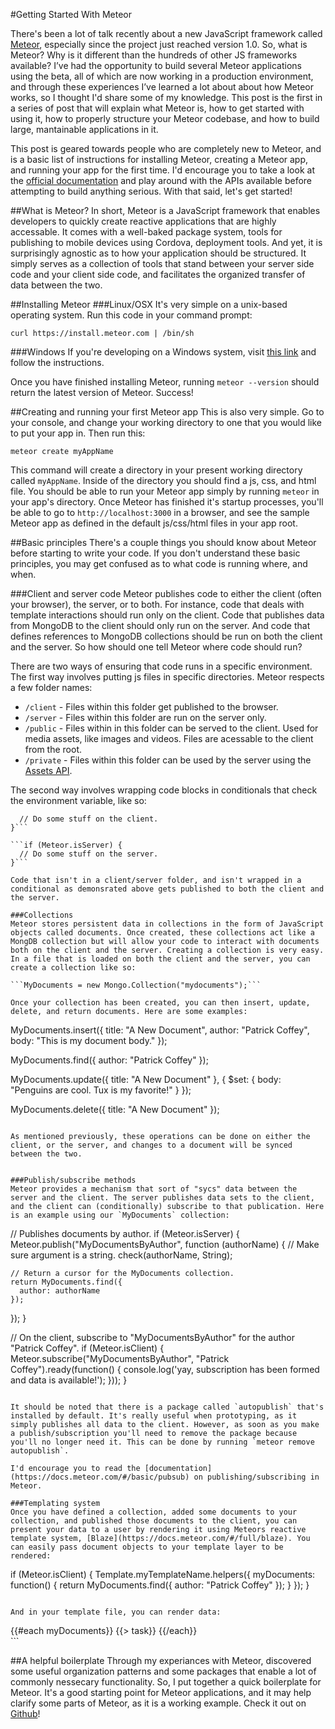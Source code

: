 #Getting Started With Meteor

There's been a lot of talk recently about a new JavaScript framework called [Meteor](http://meteor.com), especially since the project just reached version 1.0. So, what is Meteor? Why is it different than the hundreds of other JS frameworks available? I’ve had the opportunity to build several Meteor applications using the beta, all of which are now working in a production environment, and through these experiences I’ve learned a lot about about how Meteor works, so I thought I'd share some of my knowledge. This post is the first in a series of post that will explain what Meteor is, how to get started with using it, how to properly structure your Meteor codebase, and how to build large, mantainable applications in it. 

This post is geared towards people who are completely new to Meteor, and is a basic list of instructions for installing Meteor, creating a Meteor app, and running your app for the first time. I'd encourage you to take a look at the [official documentation](docs.meteor.com) and play around with the APIs available before attempting to build anything serious. With that said, let's get started!

##What is Meteor?
In short, Meteor is a JavaScript framework that enables developers to quickly create reactive applications that are highly accessable. It comes with a well-baked package system, tools for publishing to mobile devices using Cordova, deployment tools. And yet, it is surprisingly agnostic as to how your application should be structured. It simply serves as a collection of tools that stand between your server side code and your client side code, and facilitates the organized transfer of data between the two.

##Installing Meteor
###Linux/OSX
It's very simple on a unix-based operating system. Run this code in your command prompt:

```curl https://install.meteor.com | /bin/sh```

###Windows
If you're developing on a Windows system, visit [this link](http://win.meteor.com) and follow the instructions.


Once you have finished installing Meteor, running `meteor --version` should return the latest version of Meteor. Success!


##Creating and running your first Meteor app
This is also very simple. Go to your console, and change your working directory to one that you would like to put your app in. Then run this:

```meteor create myAppName```

This command will create a directory in your present working directory called `myAppName`. Inside of the directory you should find a js, css, and html file. You should be able to run your Meteor app simply by running `meteor` in your app's directory. Once Meteor has finished it's startup processes, you'll be able to go to `http://localhost:3000` in a browser, and see the sample Meteor app as defined in the default js/css/html files in your app root.

##Basic principles
There's a couple things you should know about Meteor before starting to write your code. If you don't understand these basic principles, you may get confused as to what code is running where, and when.

###Client and server code
Meteor publishes code to either the client (often your browser), the server, or to both. For instance, code that deals with template interactions should run only on the client. Code that publishes data from MongoDB to the client should only run on the server. And code that defines references to MongoDB collections should be run on both the client and the server. So how should one tell Meteor where code should run?

There are two ways of ensuring that code runs in a specific environment. The first way involves putting js files in specific directories. Meteor respects a few folder names:

* `/client` - Files within this folder get published to the browser.
* `/server` - Files within this folder are run on the server only.
* `/public` - Files within in this folder can be served to the client. Used for media assets, like images and videos. Files are acessable to the client from the root.
* `/private` - Files within this folder can be used by the server using the [Assets API](https://docs.meteor.com/#assets).

The second way involves wrapping code blocks in conditionals that check the environment variable, like so:

```if (Meteor.isClient) {
  // Do some stuff on the client.
}```

```if (Meteor.isServer) {
  // Do some stuff on the server.
}```

Code that isn't in a client/server folder, and isn't wrapped in a conditional as demonsrated above gets published to both the client and the server.

###Collections
Meteor stores persistent data in collections in the form of JavaScript objects called documents. Once created, these collections act like a MongDB collection but will allow your code to interact with documents both on the client and the server. Creating a collection is very easy. In a file that is loaded on both the client and the server, you can create a collection like so:

```MyDocuments = new Mongo.Collection("mydocuments");```

Once your collection has been created, you can then insert, update, delete, and return documents. Here are some examples:

```
MyDocuments.insert({
  title: "A New Document",
  author: "Patrick Coffey",
  body: "This is my document body."
});

MyDocuments.find({
  author: "Patrick Coffey"
});

MyDocuments.update({
  title: "A New Document"
}, {
  $set: {
    body: "Penguins are cool. Tux is my favorite!"
  }
});

MyDocuments.delete({
  title: "A New Document"
});
```

As mentioned previously, these operations can be done on either the client, or the server, and changes to a document will be synced between the two.


###Publish/subscribe methods
Meteor provides a mechanism that sort of "sycs" data between the server and the client. The server publishes data sets to the client, and the client can (conditionally) subscribe to that publication. Here is an example using our `MyDocuments` collection:

```
// Publishes documents by author.
if (Meteor.isServer) {
  Meteor.publish("MyDocumentsByAuthor", function (authorName) {
    // Make sure argument is a string.
    check(authorName, String);
    
    // Return a cursor for the MyDocuments collection.
    return MyDocuments.find({
      author: authorName
    });
  });
}

// On the client, subscribe to "MyDocumentsByAuthor" for the author "Patrick Coffey".
if (Meteor.isClient) {
  Meteor.subscribe("MyDocumentsByAuthor", "Patrick Coffey").ready(function() {
    console.log('yay, subscription has been formed and data is available!');
  }));
}
```

It should be noted that there is a package called `autopublish` that's installed by default. It's really useful when prototyping, as it simply publishes all data to the client. However, as soon as you make a publish/subscription you'll need to remove the package because you'll no longer need it. This can be done by running `meteor remove autopublish`.

I'd encourage you to read the [documentation](https://docs.meteor.com/#/basic/pubsub) on publishing/subscribing in Meteor.

###Templating system
Once you have defined a collection, added some documents to your collection, and published those documents to the client, you can present your data to a user by rendering it using Meteors reactive template system, [Blaze](https://docs.meteor.com/#/full/blaze). You can easily pass document objects to your template layer to be rendered:

```
if (Meteor.isClient) {
  Template.myTemplateName.helpers({
    myDocuments: function() { 
      return MyDocuments.find({
      	author: "Patrick Coffey"
      });
    }
  });
}
```

And in your template file, you can render data:

```
<div class="documents">
  {{#each myDocuments}}
    {{> task}}
  {{/each}}
</div>
```


##A helpful boilerplate
Through my experiances with Meteor, discovered some useful organization patterns and some packages that enable a lot of commonly nessecary functionality. So, I put together a quick boilerplate for Meteor. It's a good starting point for Meteor applications, and it may help clarify some parts of Meteor, as it is a working example. Check it out on [Github](https://github.com/patrickocoffeyo/meteor-boilerplate)!
